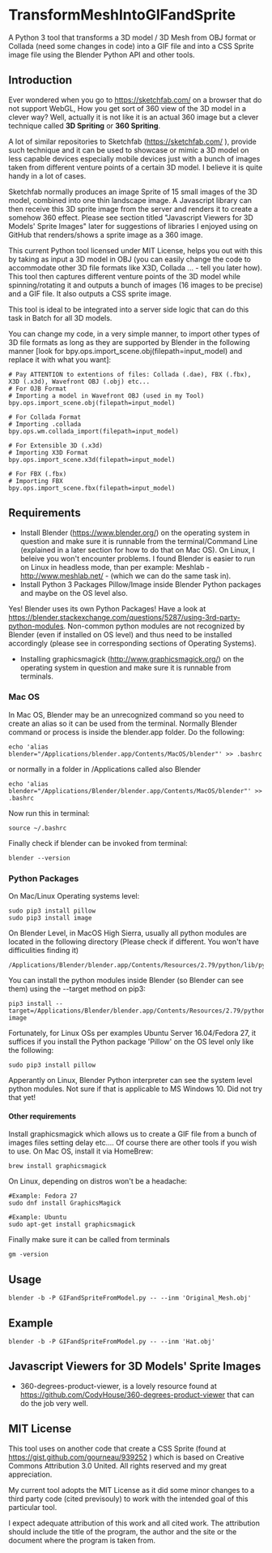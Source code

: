 # TransformMeshIntoGIFandSprite
A Python 3 tool that transforms a 3D model / 3D Mesh from OBJ format or Collada (need some changes in code) into a GIF file and into a CSS Sprite image file using the Blender Python API and other tools.

## Introduction
Ever wondered when you go to https://sketchfab.com/ on a browser that do not support WebGL, How you get sort of 360 view of the 3D model in a clever way? Well, actually it is not like it is an actual 360 image but a clever technique called **3D Spriting** or **360 Spriting**.

A lot of similar repositories to Sketchfab (https://sketchfab.com/ ), provide such technique and it can be used to showcase or mimic a 3D model on less capable devices especially mobile devices just with a bunch of images taken from different venture points of a certain 3D model. I believe it is quite handy in a lot of cases.

Sketchfab normally produces an image Sprite of 15 small images of the 3D model, combined into one thin landscape image. A Javascript library can then receive this 3D sprite image from the server and renders it to create a somehow 360 effect. Please see section titled "Javascript Viewers for 3D Models' Sprite Images" later for suggestions of libraries I enjoyed using on GitHub that renders/shows a sprite image as a 360 image.

This current Python tool licensed under MIT License,  helps you out with this by taking as input a 3D model in OBJ (you can easily change the code to accommodate other 3D file formats like X3D, Collada ...  - tell you later how). This tool then captures different venture points of the 3D model while spinning/rotating it and outputs a bunch of images (16 images to be precise) and a GIF file. It also outputs a CSS sprite image.

This tool is ideal to be integrated into a server side logic that can do this task in Batch for all 3D models.

You can change my code, in a very simple manner, to import other types of 3D file formats as long as they are supported by Blender in the following manner [look for bpy.ops.import_scene.obj(filepath=input_model) and replace it with what you want]:
```
# Pay ATTENTION to extentions of files: Collada (.dae), FBX (.fbx), X3D (.x3d), Wavefront OBJ (.obj) etc...
# For OJB Format
# Importing a model in Wavefront OBJ (used in my Tool)
bpy.ops.import_scene.obj(filepath=input_model)

# For Collada Format
# Importing .collada 
bpy.ops.wm.collada_import(filepath=input_model)

# For Extensible 3D (.x3d)
# Importing X3D Format
bpy.ops.import_scene.x3d(filepath=input_model)

# For FBX (.fbx)
# Importing FBX
bpy.ops.import_scene.fbx(filepath=input_model)

```


## Requirements
* Install Blender (https://www.blender.org/) on the operating system in question and make sure it is runnable from the terminal/Command Line (explained in a later section for how to do that on Mac OS). On Linux, I beleive you won't encounter problems. I found Blender is easier to run on Linux in headless mode, than per example: Meshlab - http://www.meshlab.net/ - (which we can do the same task in).
* Install Python 3 Packages Pillow/Image inside Blender Python packages and maybe on the OS level also. 

Yes! Blender uses its own Python Packages! Have a look at https://blender.stackexchange.com/questions/5287/using-3rd-party-python-modules. Non-common python modules are not recognized by Blender (even if installed on OS level) and thus need to be installed accordingly (please see in corresponding sections of Operating Systems).
* Installing graphicsmagick (http://www.graphicsmagick.org/) on the operating system in question and make sure it is runnable from terminals.

### Mac OS
In Mac OS, Blender may be an unrecognized command so you need to create an alias so it can be used from the terminal. Normally Blender command or process is inside the blender.app folder. Do the following:
```
echo 'alias blender="/Applications/blender.app/Contents/MacOS/blender"' >> .bashrc
```
or normally in a folder in /Applications called also Blender
```
echo 'alias blender="/Applications/Blender/blender.app/Contents/MacOS/blender"' >> .bashrc
```
Now run this in terminal:
```
source ~/.bashrc
```
Finally check if blender can be invoked from terminal:
```
blender --version
```

### Python Packages
On Mac/Linux Operating systems level:
```
sudo pip3 install pillow  
sudo pip3 install image
```
On Blender Level, in MacOS High Sierra, usually all python modules are located in the following directory (Please check if different. You won't have difficulities finding it)
```
/Applications/Blender/blender.app/Contents/Resources/2.79/python/lib/python3.5
```

You can install the python modules inside Blender (so Blender can see them) using the --target method on pip3:
```
pip3 install --target=/Applications/Blender/blender.app/Contents/Resources/2.79/python/lib/python3.5/ image
```
Fortunately, for Linux OSs per examples Ubuntu Server 16.04/Fedora 27, it suffices if you install the Python package 'Pillow' on the OS level only like the following:
```
sudo pip3 install pillow  
```

Apperantly on Linux, Blender Python interpreter can see the system level python modules. Not sure if that is applicable to MS Windows 10. Did not try that yet!

#### Other requirements
Install graphicsmagick which allows us to create a GIF file from a bunch of images files setting delay etc.... Of course there are other tools if you wish to use. On Mac OS, install it via HomeBrew:

```
brew install graphicsmagick
```

On Linux, depending on distros won't be a headache:
```
#Example: Fedora 27
sudo dnf install GraphicsMagick

#Example: Ubuntu 
sudo apt-get install graphicsmagick

```
Finally make sure it can be called from terminals
```
gm -version
```

## Usage
```
blender -b -P GIFandSpriteFromModel.py -- --inm 'Original_Mesh.obj'
```

## Example

```
blender -b -P GIFandSpriteFromModel.py -- --inm 'Hat.obj'
```

## Javascript Viewers for 3D Models' Sprite Images
* 360-degrees-product-viewer, is a lovely resource found at https://github.com/CodyHouse/360-degrees-product-viewer that can do the job very well.


## MIT License

This tool uses on another code that create a CSS Sprite (found at https://gist.github.com/gourneau/939252 ) which is based on Creative Commons Attribution 3.0 United. All rights reserved and my great appreciation.

My current tool adopts the MIT License as it did some minor changes to a third party code (cited previsouly) to work with the intended goal of this particular tool.

I expect adequate attribution of this work and all cited work. The attribution should include the title of the program, the author and the site or the document where the program is taken from.
